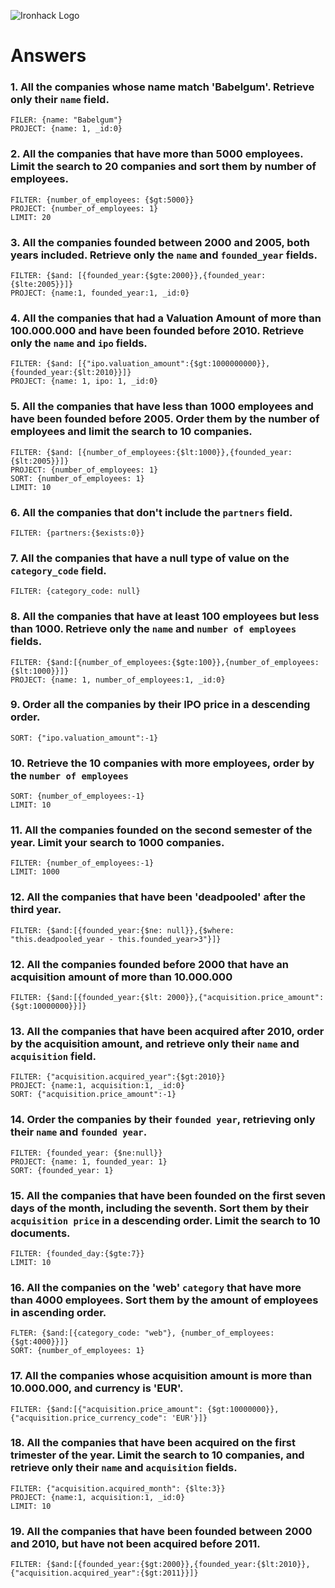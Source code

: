 ![Ironhack Logo](https://i.imgur.com/1QgrNNw.png)

# Answers

### 1. All the companies whose name match 'Babelgum'. Retrieve only their `name` field.
````
FILER: {name: "Babelgum"}
PROJECT: {name: 1, _id:0}
````
### 2. All the companies that have more than 5000 employees. Limit the search to 20 companies and sort them by **number of employees**.
````
FILTER: {number_of_employees: {$gt:5000}}
PROJECT: {number_of_employees: 1}
LIMIT: 20
````
### 3. All the companies founded between 2000 and 2005, both years included. Retrieve only the `name` and `founded_year` fields.
````
FILTER: {$and: [{founded_year:{$gte:2000}},{founded_year:{$lte:2005}}]}
PROJECT: {name:1, founded_year:1, _id:0}
````
### 4. All the companies that had a Valuation Amount of more than 100.000.000 and have been founded before 2010. Retrieve only the `name` and `ipo` fields.
````
FILTER: {$and: [{"ipo.valuation_amount":{$gt:1000000000}},{founded_year:{$lt:2010}}]}
PROJECT: {name: 1, ipo: 1, _id:0}
````
### 5. All the companies that have less than 1000 employees and have been founded before 2005. Order them by the number of employees and limit the search to 10 companies.
````
FILTER: {$and: [{number_of_employees:{$lt:1000}},{founded_year:{$lt:2005}}]}
PROJECT: {number_of_employees: 1}
SORT: {number_of_employees: 1}
LIMIT: 10
````
### 6. All the companies that don't include the `partners` field.
````
FILTER: {partners:{$exists:0}} 
````
### 7. All the companies that have a null type of value on the `category_code` field.
````
FILTER: {category_code: null}
````
### 8. All the companies that have at least 100 employees but less than 1000. Retrieve only the `name` and `number of employees` fields.
````
FILTER: {$and:[{number_of_employees:{$gte:100}},{number_of_employees:{$lt:1000}}]}
PROJECT: {name: 1, number_of_employees:1, _id:0}
````
### 9. Order all the companies by their IPO price in a descending order.
````
SORT: {"ipo.valuation_amount":-1}
````
### 10. Retrieve the 10 companies with more employees, order by the `number of employees`
````
SORT: {number_of_employees:-1}
LIMIT: 10
````
### 11. All the companies founded on the second semester of the year. Limit your search to 1000 companies.
````
FILTER: {number_of_employees:-1}
LIMIT: 1000
````
### 12. All the companies that have been 'deadpooled' after the third year.
````
FILTER: {$and:[{founded_year:{$ne: null}},{$where: "this.deadpooled_year - this.founded_year>3"}]}
````
### 12. All the companies founded before 2000 that have an acquisition amount of more than 10.000.000
````
FILTER: {$and:[{founded_year:{$lt: 2000}},{"acquisition.price_amount":{$gt:10000000}}]}
````
### 13. All the companies that have been acquired after 2010, order by the acquisition amount, and retrieve only their `name` and `acquisition` field.
````
FILTER: {"acquisition.acquired_year":{$gt:2010}}
PROJECT: {name:1, acquisition:1, _id:0}
SORT: {"acquisition.price_amount":-1}
````
### 14. Order the companies by their `founded year`, retrieving only their `name` and `founded year`.
````
FILTER: {founded_year: {$ne:null}}
PROJECT: {name: 1, founded_year: 1}
SORT: {founded_year: 1}
````
### 15. All the companies that have been founded on the first seven days of the month, including the seventh. Sort them by their `acquisition price` in a descending order. Limit the search to 10 documents.
````
FILTER: {founded_day:{$gte:7}} 
LIMIT: 10
````
### 16. All the companies on the 'web' `category` that have more than 4000 employees. Sort them by the amount of employees in ascending order.
````
FLTER: {$and:[{category_code: "web"}, {number_of_employees:{$gt:4000}}]}
SORT: {number_of_employees: 1}
````
### 17. All the companies whose acquisition amount is more than 10.000.000, and currency is 'EUR'.
````
FILTER: {$and:[{"acquisition.price_amount": {$gt:10000000}},{"acquisition.price_currency_code": 'EUR'}]}
````
### 18. All the companies that have been acquired on the first trimester of the year. Limit the search to 10 companies, and retrieve only their `name` and `acquisition` fields.
````
FILTER: {"acquisition.acquired_month": {$lte:3}}
PROJECT: {name:1, acquisition:1, _id:0}
LIMIT: 10
````
### 19. All the companies that have been founded between 2000 and 2010, but have not been acquired before 2011.
````
FILTER: {$and:[{founded_year:{$gt:2000}},{founded_year:{$lt:2010}},{"acquisition.acquired_year":{$gt:2011}}]}
````
